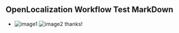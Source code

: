 ## OpenLocalization Workflow Test MarkDown
* ![image1](.\2f83efd5-184f-47d3-b16e-e1f144244a5d.PNG)   ![image2](.\a8f08c5d-1bf6-4ecd-9677-a5fd130eeeff.png) 
thanks!